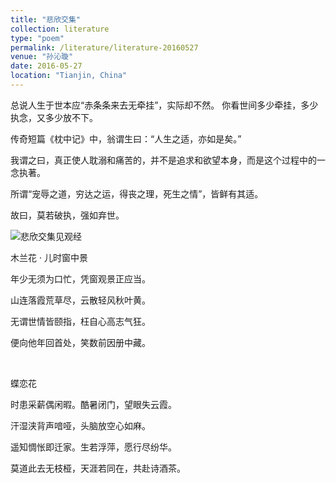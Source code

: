 ```yaml
---
title: "悲欣交集"
collection: literature
type: "poem"
permalink: /literature/literature-20160527
venue: "孙沁璇"
date: 2016-05-27
location: "Tianjin, China"
---
```


总说人生于世本应“赤条条来去无牵挂”，实际却不然。
你看世间多少牵挂，多少执念，又多少放不下。

传奇短篇《枕中记》中，翁谓生曰：“人生之适，亦如是矣。”

我谓之曰，真正使人耽溺和痛苦的，并不是追求和欲望本身，而是这个过程中的一念执著。

所谓“宠辱之道，穷达之运，得丧之理，死生之情”，皆鲜有其适。

故曰，莫若破执，强如弃世。

![悲欣交集见观经](https://sunqinxuan.github.io/images/literature-20160527-image1.jpg)


木兰花 · 儿时窗中景

年少无须为口忙，凭窗观景正应当。

山连落霞荒草尽，云散轻风秋叶黄。

无谓世情皆颐指，枉自心高志气狂。

便向他年回首处，笑数前因册中藏。

<br>

蝶恋花

时患采薪偶闲暇。酷暑闭门，望眼失云霞。

汗湿浃背声喑哑，头脑放空心如麻。

遥知惆怅即迁家。生若浮萍，愿行尽纷华。

莫道此去无枝桠，天涯若同在，共赴诗酒茶。


